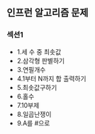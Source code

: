 ## 인프런 알고리즘 문제
### 섹션1
- 1.세 수 중 최솟값
- 2.삼각형 판별하기
- 3.연필개수
- 4.1부터 N까지 합 출력하기
- 5.최솟값구하기
- 6.홀수
- 7.10부제
- 8.일곱난쟁이
- 9.A를 #으로